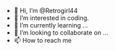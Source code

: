 - 👋 Hi, I’m @Retrogirl44
- 👀 I’m interested in coding.
- 🌱 I’m currently learning ...
- 💞️ I’m looking to collaborate on ...
- 📫 How to reach me 

<!---
Retrogirl44/Retrogirl44 is a ✨ special ✨ repository because its `README.md` (this file) appears on your GitHub profile.
You can click the Preview link to take a look at your changes.
--->
